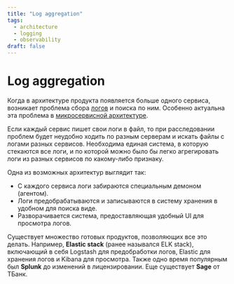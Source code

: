 ```yaml
---
title: "Log aggregation"
tags: 
  - architecture
  - logging
  - observability
draft: false
---
```


# Log aggregation

Когда в архитектуре продукта появляется больше одного сервиса, возникает проблема сбора [логов](../logging.md) и поиска по ним.
Особенно актуальна эта проблема в [микросервисной архитектуре](./concepts.md).

Если каждый сервис пишет свои логи в файл, то при расследовании проблем будет неудобно ходить по разным серверам и искать файлы с логами разных сервисов.
Необходима единая система, в которую стекаются все логи, и по которой можно было бы легко агрегировать логи из разных сервисов по какому-либо признаку.

Одна из возможных архитектур выглядит так:
- С каждого сервиса логи забираются специальным демоном (агентом).
- Логи предобрабатываются и записываются в систему хранения в удобном для поиска виде.
- Разворачивается система, предоставляющая удобный UI для просмотра логов.

Существует множество готовых продуктов, позволяющих все это делать.
Например, __Elastic stack__ (ранее назывался ELK stack), включающий в себя Logstash для предобработки логов, Elastic для хранения логов и Kibana для просмотра.
Также одно время популярным был __Splunk__ до изменений в лицензировании.
Еще существует __Sage__ от ТБанк.
